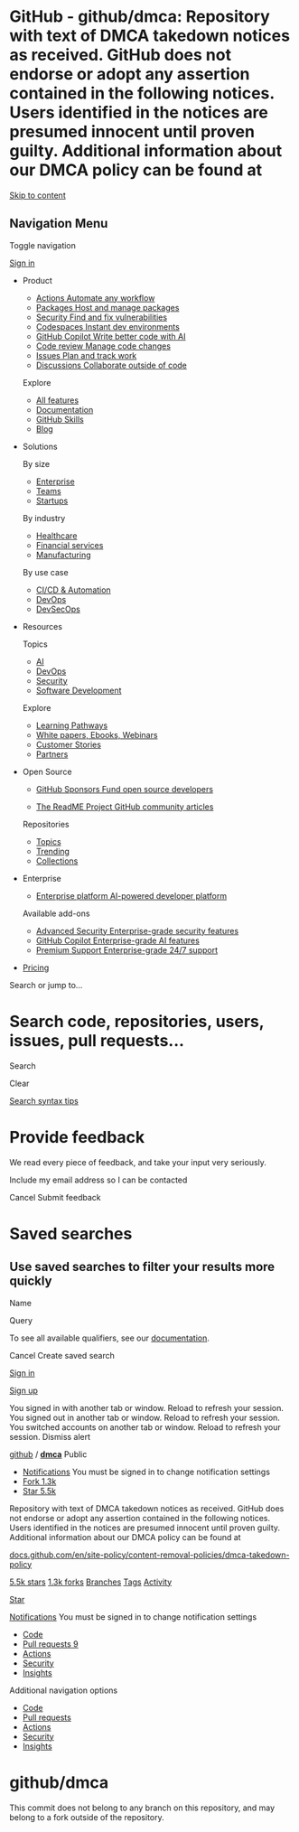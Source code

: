 GitHub - github/dmca: Repository with text of DMCA takedown notices as received. GitHub does not endorse or adopt any assertion contained in the following notices. Users identified in the notices are presumed innocent until proven guilty. Additional information about our DMCA policy can be found at
===============
                                         

[Skip to content](https://github.com/github/dmca#start-of-content) 

Navigation Menu
---------------

Toggle navigation

[](https://github.com/)

[Sign in](https://github.com/login?return_to=https%3A%2F%2Fgithub.com%2Fgithub%2Fdmca)

*   Product
    
    *   [Actions Automate any workflow](https://github.com/features/actions)
    *   [Packages Host and manage packages](https://github.com/features/packages)
    *   [Security Find and fix vulnerabilities](https://github.com/features/security)
    *   [Codespaces Instant dev environments](https://github.com/features/codespaces)
    *   [GitHub Copilot Write better code with AI](https://github.com/features/copilot)
    *   [Code review Manage code changes](https://github.com/features/code-review)
    *   [Issues Plan and track work](https://github.com/features/issues)
    *   [Discussions Collaborate outside of code](https://github.com/features/discussions)
    
    Explore
    
    *   [All features](https://github.com/features)
    *   [Documentation](https://docs.github.com/)
    *   [GitHub Skills](https://skills.github.com/)
    *   [Blog](https://github.blog/)
    
*   Solutions
    
    By size
    
    *   [Enterprise](https://github.com/enterprise)
    *   [Teams](https://github.com/team)
    *   [Startups](https://github.com/enterprise/startups)
    
    By industry
    
    *   [Healthcare](https://github.com/solutions/industries/healthcare)
    *   [Financial services](https://github.com/solutions/industries/financial-services)
    *   [Manufacturing](https://github.com/solutions/industries/manufacturing)
    
    By use case
    
    *   [CI/CD & Automation](https://github.com/solutions/ci-cd)
    *   [DevOps](https://github.com/solutions/devops)
    *   [DevSecOps](https://github.com/solutions/devsecops)
    
*   Resources
    
    Topics
    
    *   [AI](https://github.com/resources/articles/ai)
    *   [DevOps](https://github.com/resources/articles/devops)
    *   [Security](https://github.com/resources/articles/security)
    *   [Software Development](https://github.com/resources/articles/software-development)
    
    Explore
    
    *   [Learning Pathways](https://resources.github.com/learn/pathways)
    *   [White papers, Ebooks, Webinars](https://resources.github.com/)
    *   [Customer Stories](https://github.com/customer-stories)
    *   [Partners](https://partner.github.com/)
    
*   Open Source
    
    *   [GitHub Sponsors Fund open source developers](https://github.com/sponsors)
    
    *   [The ReadME Project GitHub community articles](https://github.com/readme)
    
    Repositories
    
    *   [Topics](https://github.com/topics)
    *   [Trending](https://github.com/trending)
    *   [Collections](https://github.com/collections)
    
*   Enterprise
    
    *   [Enterprise platform AI-powered developer platform](https://github.com/enterprise)
    
    Available add-ons
    
    *   [Advanced Security Enterprise-grade security features](https://github.com/enterprise/advanced-security)
    *   [GitHub Copilot Enterprise-grade AI features](https://github.com/features/copilot#enterprise)
    *   [Premium Support Enterprise-grade 24/7 support](https://github.com/premium-support)
    
*   [Pricing](https://github.com/pricing)

Search or jump to...

Search code, repositories, users, issues, pull requests...
==========================================================

Search

Clear

[Search syntax tips](https://docs.github.com/search-github/github-code-search/understanding-github-code-search-syntax)

Provide feedback
================

We read every piece of feedback, and take your input very seriously.

 Include my email address so I can be contacted

Cancel Submit feedback

Saved searches
==============

Use saved searches to filter your results more quickly
------------------------------------------------------

Name  

Query 

To see all available qualifiers, see our [documentation](https://docs.github.com/search-github/github-code-search/understanding-github-code-search-syntax).

Cancel Create saved search

[Sign in](https://github.com/login?return_to=https%3A%2F%2Fgithub.com%2Fgithub%2Fdmca)

[Sign up](https://github.com/signup?ref_cta=Sign+up&ref_loc=header+logged+out&ref_page=%2F%3Cuser-name%3E%2F%3Crepo-name%3E&source=header-repo&source_repo=github%2Fdmca)

You signed in with another tab or window. Reload to refresh your session. You signed out in another tab or window. Reload to refresh your session. You switched accounts on another tab or window. Reload to refresh your session. Dismiss alert

[github](https://github.com/github) / **[dmca](https://github.com/github/dmca)** Public

*   [Notifications](https://github.com/login?return_to=%2Fgithub%2Fdmca) You must be signed in to change notification settings
*   [Fork 1.3k](https://github.com/login?return_to=%2Fgithub%2Fdmca)
*   [Star 5.5k](https://github.com/login?return_to=%2Fgithub%2Fdmca)
    

Repository with text of DMCA takedown notices as received. GitHub does not endorse or adopt any assertion contained in the following notices. Users identified in the notices are presumed innocent until proven guilty. Additional information about our DMCA policy can be found at

[docs.github.com/en/site-policy/content-removal-policies/dmca-takedown-policy](https://docs.github.com/en/site-policy/content-removal-policies/dmca-takedown-policy "https://docs.github.com/en/site-policy/content-removal-policies/dmca-takedown-policy")

[5.5k stars](https://github.com/github/dmca/stargazers) [1.3k forks](https://github.com/github/dmca/forks) [Branches](https://github.com/github/dmca/branches) [Tags](https://github.com/github/dmca/tags) [Activity](https://github.com/github/dmca/activity)

[Star](https://github.com/login?return_to=%2Fgithub%2Fdmca)

[Notifications](https://github.com/login?return_to=%2Fgithub%2Fdmca) You must be signed in to change notification settings

*   [Code](https://github.com/github/dmca)
*   [Pull requests 9](https://github.com/github/dmca/pulls)
*   [Actions](https://github.com/github/dmca/actions)
*   [Security](https://github.com/github/dmca/security)
*   [Insights](https://github.com/github/dmca/pulse)

Additional navigation options

*   [Code](https://github.com/github/dmca)
*   [Pull requests](https://github.com/github/dmca/pulls)
*   [Actions](https://github.com/github/dmca/actions)
*   [Security](https://github.com/github/dmca/security)
*   [Insights](https://github.com/github/dmca/pulse)

github/dmca
===========

This commit does not belong to any branch on this repository, and may belong to a fork outside of the repository.